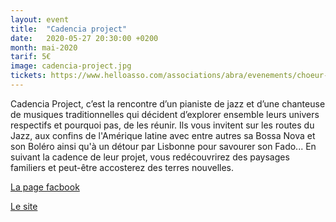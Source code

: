 ```yaml
---
layout: event
title:  "Cadencia project"
date:   2020-05-27 20:30:00 +0200
month: mai-2020
tarif: 5€
image: cadencia-project.jpg
tickets: https://www.helloasso.com/associations/abra/evenements/choeur-en-pente-spectacle-de-fin-d-annee-des-eleves-d-helene-piris
---
```


Cadencia Project, c’est la rencontre d’un pianiste de jazz et d’une chanteuse de musiques traditionnelles qui décident d’explorer ensemble leurs univers respectifs et pourquoi pas, de les réunir. Ils vous invitent sur les routes du Jazz, aux confins de l'Amérique latine avec entre autres sa Bossa Nova et son Boléro ainsi qu'à un détour par Lisbonne pour savourer son Fado... En suivant la cadence de leur projet, vous redécouvrirez des paysages familiers et peut-être accosterez des terres nouvelles.

[La page facbook](https://www.facebook.com/CadenciaProject/)

[Le site](http://www.cadenciaproject.com/)
